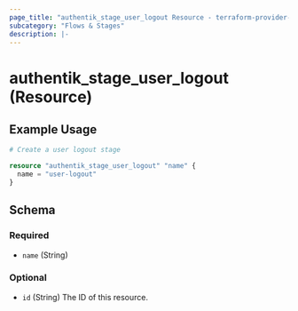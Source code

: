 ```yaml
---
page_title: "authentik_stage_user_logout Resource - terraform-provider-authentik"
subcategory: "Flows & Stages"
description: |-
---
```


# authentik_stage_user_logout (Resource)

## Example Usage

```terraform
# Create a user logout stage

resource "authentik_stage_user_logout" "name" {
  name = "user-logout"
}
```

<!-- schema generated by tfplugindocs -->
## Schema

### Required

- `name` (String)

### Optional

- `id` (String) The ID of this resource.
